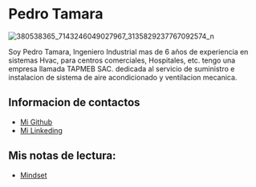 # Pedro Tamara

![380538365_7143246049027967_3135829237767092574_n](https://github.com/user-attachments/assets/ab0a67bf-bbea-4497-89f1-403adcdae616)

Soy Pedro Tamara, Ingeniero Industrial mas de 6 años de experiencia en sistemas Hvac, para centros comerciales, Hospitales, etc. tengo una empresa llamada TAPMEB SAC. dedicada al servicio de suministro e instalacion de sistema de aire acondicionado y ventilacion mecanica.

## Informacion de contactos

* [Mi Github](https://github.com/Ptamara132)
* [Mi Linkeding](www.linkedin.com/pedro-tamara-raimondi-601b57277)

## Mis notas de lectura:

* [Mindset](./mindset.md)
